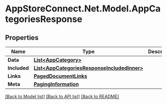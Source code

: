 # AppStoreConnect.Net.Model.AppCategoriesResponse

## Properties

Name | Type | Description | Notes
------------ | ------------- | ------------- | -------------
**Data** | [**List&lt;AppCategory&gt;**](AppCategory.md) |  | 
**Included** | [**List&lt;AppCategoriesResponseIncludedInner&gt;**](AppCategoriesResponseIncludedInner.md) |  | [optional] 
**Links** | [**PagedDocumentLinks**](PagedDocumentLinks.md) |  | 
**Meta** | [**PagingInformation**](PagingInformation.md) |  | [optional] 

[[Back to Model list]](../README.md#documentation-for-models) [[Back to API list]](../README.md#documentation-for-api-endpoints) [[Back to README]](../README.md)

